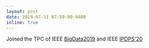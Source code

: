 ```yaml
---
layout: post
date: 2019-07-11 07:59:00-0400
inline: true
---
```


Joined the TPC of IEEE [BigData2019](http://bigdataieee.org/BigData2019/) and IEEE [IPDPS'20](http://www.ipdps.org/)